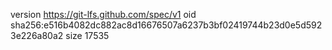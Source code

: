 version https://git-lfs.github.com/spec/v1
oid sha256:e516b4082dc882ac8d16676507a6237b3bf02419744b23d0e5d5923e226a80a2
size 17535
